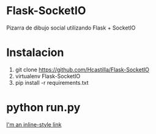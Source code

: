 # Flask-SocketIO
Pizarra de dibujo social utilizando  Flask + SocketIO

# Instalacion
1. git clone https://github.com/Hcastilla/Flask-SocketIO
2. virtualenv Flask-SocketIO
3. pip install -r requirements.txt


# python run.py
[I'm an inline-style link](http://localhost:7000/)

